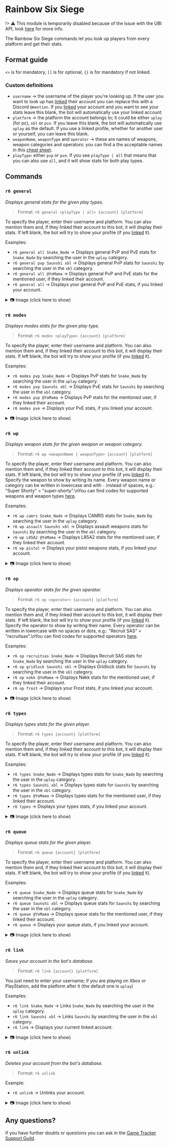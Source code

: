 # Rainbow Six Siege
!> ⚠️ This module is temporarily disabled because of the issue with the UBI API, look [here](/r6/hold) for more info.

The Rainbow Six Siege commands let you look up players from every platform and get their stats.

## Format guide
`<>` is for mandatory, `[]` is for optional, `{}` is for mandatory if not linked.

### Custom definitions
* `username` → the username of the player you're looking up. If the user you want to look up has [linked](#r6-link) their account you can replace this with a Discord `@mention`. If you [linked](#r6-link) your account and you want to see your stats leave this blank, the bot will automatically use your linked account.
* `platform` → the platform the account belongs to; it could be either `uplay` (for pc), `xbl` or `psn`. If you leave this blank, the bot will automatically use `uplay` as the default. If you use a linked profile, whether for another user or yourself, you can leave this blank.
* `weaponName`, `weaponType` and `operator` → these are names of weapons, weapon categories and operators: you can find a the acceptable names in this [cheat sheet](/r6/stored_data).
* `playType`: either `pvp` or `pve`. If you see `playType | all` that means that you can also use `all`, and it will show stats for both play types.

## Commands

### `r6 general`

_Displays general stats for the given play types._  

> Format: `r6 general <playType | all> {account} [platform]`

To specify the player, enter their username and platform. You can also mention them and, if they linked their account to this bot, it will display their stats. If left blank, the bot will try to show your profile (if you [linked](#r6-link) it).

Examples:  
* `r6 general all Snake_Nade` → Displays general PvP and PvE stats for `Snake_Nade` by searching the user in the `uplay` category.
* `r6 general pvp Saunshi xbl` → Displays general PvP stats for `Saunshi` by searching the user in the `xbl` category.
* `r6 general all @YoMama` → Displays general PvP and PvE stats for the mentioned user, if they linked their account.
* `r6 general all` → Displays your general PvP and PvE stats, if you linked your account.

<details>
<summary>📷 Image (click here to show)</summary>  

![k](img/r6-general-0.png)
</details>


### `r6 modes`

_Displays modes stats for the given play type._  

> Format: `r6 modes <playType> {account} [platform]`

To specify the player, enter their username and platform. You can also mention them and, if they linked their account to this bot, it will display their stats. If left blank, the bot will try to show your profile (if you [linked](#r6-link) it).

Examples:  
* `r6 modes pvp Snake_Nade` → Displays PvP stats for `Snake_Nade` by searching the user in the `uplay` category.
* `r6 modes pvp Saunshi xbl` → Displays PvE stats for `Saunshi` by searching the user in the `xbl` category.
* `r6 modes pvp @YoMama` → Displays PvP stats for the mentioned user, if they linked their account.
* `r6 modes pve` → Displays your PvE stats, if you linked your account.

<details>
<summary>📷 Image (click here to show)</summary>  

![k](img/r6-modes-0.png)
</details>


### `r6 wp`

_Displays weapon stats for the given weapon or weapon category._  

> Format: `r6 wp <weaponName | weaponType> {account} [platform]`

To specify the player, enter their username and platform. You can also mention them and, if they linked their account to this bot, it will display their stats. If left blank, the bot will try to show your profile (if you [linked](#r6-link) it).  
Specify the weapon to show by writing its name. Every weapon name or category can be written in lowercase and with `-` instead of spaces, e.g.: "Super Shorty" = "super-shorty".\nYou can find codes for supported weapons and weapon types [here](/r6/stored_data#weapon-categories).

Examples:  
* `r6 wp camrs Snake_Nade` → Displays CAMRS stats for `Snake_Nade` by searching the user in the `uplay` category.
* `r6 wp assault Saunshi xbl` → Displays assault weapons stats for `Saunshi` by searching the user in the `xbl` category.
* `r6 wp L85A2 @YoMama` → Displays L85A2 stats for the mentioned user, if they linked their account.
* `r6 wp pistol` → Displays your pistol weapons stats, if you linked your account.

<details>
<summary>📷 Image (click here to show)</summary>  

![k](img/r6-wp-0.png)
![k](img/r6-wp-1.png)
</details>


### `r6 op`

_Displays operator stats for the given operator._  

> Format: `r6 op <operator> {account} [platform]`

To specify the player, enter their username and platform. You can also mention them and, if they linked their account to this bot, it will display their stats. If left blank, the bot will try to show your profile (if you [linked](#r6-link) it).  
Specify the operator to show by writing their name. Every operator can be written in lowercase with no spaces or dots, e.g.: "Recruit SAS" = "recruitsas".\nYou can find codes for supported operators [here](/r6/stored_data#operators).

Examples:  
* `r6 op recruitsas Snake_Nade` → Displays Recruit SAS stats for `Snake_Nade` by searching the user in the `uplay` category.
* `r6 op gridlock Saunshi xbl` → Displays Gridlock stats for `Saunshi` by searching the user in the `xbl` category.
* `r6 op nokk @YoMama` → Displays Nøkk stats for the mentioned user, if they linked their account.
* `r6 op frost` → Displays your Frost stats, if you linked your account.

<details>
<summary>📷 Image (click here to show)</summary>  

![k](img/r6-op-0.png)
</details>


### `r6 types`

_Displays types stats for the given player._  

> Format: `r6 types {account} [platform]`

To specify the player, enter their username and platform. You can also mention them and, if they linked their account to this bot, it will display their stats. If left blank, the bot will try to show your profile (if you [linked](#r6-link) it).  

Examples:  
* `r6 types Snake_Nade` → Displays types stats for `Snake_Nade` by searching the user in the `uplay` category.
* `r6 types Saunshi xbl` → Displays types stats for `Saunshi` by searching the user in the `xbl` category.
* `r6 types @YoMama` → Displays types stats for the mentioned user, if they linked their account.
* `r6 types` → Displays your types stats, if you linked your account.

<details>
<summary>📷 Image (click here to show)</summary>  

![k](img/r6-types-0.png)
</details>


### `r6 queue`

_Displays queue stats for the given player._  

> Format: `r6 queue {account} [platform]`

To specify the player, enter their username and platform. You can also mention them and, if they linked their account to this bot, it will display their stats. If left blank, the bot will try to show your profile (if you [linked](#r6-link) it).  

Examples:  
* `r6 queue Snake_Nade` → Displays queue stats for `Snake_Nade` by searching the user in the `uplay` category.
* `r6 queue Saunshi xbl` → Displays queue stats for `Saunshi` by searching the user in the `xbl` category.
* `r6 queue @YoMama` → Displays queue stats for the mentioned user, if they linked their account.
* `r6 queue` → Displays your queue stats, if you linked your account.

<details>
<summary>📷 Image (click here to show)</summary>  

![k](img/r6-queue-0.png)
</details>



### `r6 link`

_Saves your account in the bot's database._  

> Format: `r6 link {account} [platform]`

You just need to enter your username; if you are playing on Xbox or PlayStation, add the platform after it (the default one is `uplay`)

Examples:  
* `r6 link Snake_Nade` → Links `Snake_Nade` by searching the user in the `uplay` category.
* `r6 link Saunshi xbl` → Links `Saunshi` by searching the user in the `xbl` category.
* `r6 link` → Displays your current linked account.

<details>
<summary>📷 Image (click here to show)</summary>  

![k](img/r6-link-0.png)
</details>


### `r6 unlink`

_Deletes your account from the bot's database._  

> Format: `r6 unlink`

Example:  
* `r6 unlink` → Unlinks your account.

<details>
<summary>📷 Image (click here to show)</summary>  

![k](img/r6-unlink-0.png)
</details>


## Any questions?

If you have further doubts or questions you can ask in the [Game Tracker Support Guild](https://discord.gg/ZhnWkqc).
